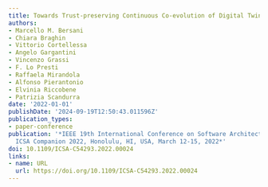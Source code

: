 ```yaml
---
title: Towards Trust-preserving Continuous Co-evolution of Digital Twins
authors:
- Marcello M. Bersani
- Chiara Braghin
- Vittorio Cortellessa
- Angelo Gargantini
- Vincenzo Grassi
- F. Lo Presti
- Raffaela Mirandola
- Alfonso Pierantonio
- Elvinia Riccobene
- Patrizia Scandurra
date: '2022-01-01'
publishDate: '2024-09-19T12:50:43.011596Z'
publication_types:
- paper-conference
publication: '*IEEE 19th International Conference on Software Architecture Companion,
  ICSA Companion 2022, Honolulu, HI, USA, March 12-15, 2022*'
doi: 10.1109/ICSA-C54293.2022.00024
links:
- name: URL
  url: https://doi.org/10.1109/ICSA-C54293.2022.00024
---
```

